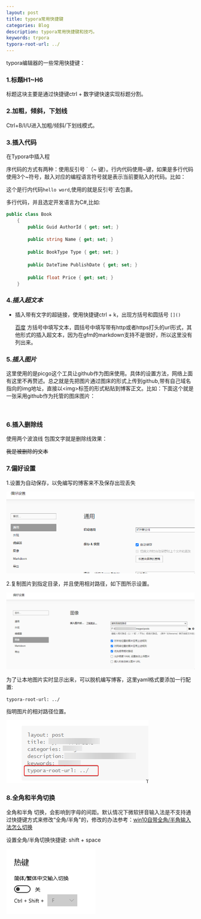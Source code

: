 ```yaml
---
layout: post
title: typora常用快捷键
categories: Blog
description: typora常用快捷键和技巧。
keywords: trpora
typora-root-url: ../
---
```


typora编辑器的一些常用快捷键：

### 1.**标题H1~H6**

   标题这块主要是通过快捷键ctrl + 数字键快速实现标题分割。

### 2.**加粗，倾斜，下划线**

   Ctrl+B/I/U进入加粗/倾斜/下划线模式。

### 3.**插入代码**

   在Typora中插入程

   

   序代码的方式有两种：使用反引号 `（~ 键）。行内代码使用~键，如果是多行代码使用3个~符号，敲入对应的编程语言符号就是表示当前要贴入的代码。比如：

   这个是行内代码`hello word`,使用的就是反引号`去包裹。

   多行代码，并且选定开发语言为C#,比如:

   ```c#
   public class Book 
       {
           public Guid AuthorId { get; set; }
   
           public string Name { get; set; }
   
           public BookType Type { get; set; }
   
           public DateTime PublishDate { get; set; }
   
           public float Price { get; set; }
       }
   ```


### 4.***插入超文本***

   - 插入带有文字的超链接，使用快捷键ctrl + k，出现方括号和圆括号 `[]()`

       [百度](https://www.baidu.com) 方括号中填写文本，圆括号中填写带有http或者https打头的url形式，其他形式的插入超文本，因为在gfm的markdown支持不是很好，所以这里没有列出来。

### 5.***插入图片***

   这里使用的是picgo这个工具让github作为图床使用。具体的设置方法，网络上面有这里不再赘述。总之就是先把图片通过图床的形式上传到github,带有自己域名指向的img地址，直接以\<img>标签的形式粘贴到博客正文。比如：下面这个就是一张采用github作为托管的图床图片：

   <br/>

### 6.插入删除线



使用两个波浪线 包围文字就是删除线效果：

~~我是被删除的文本~~

   

###    7.偏好设置

1.设置为自动保存，以免编写的博客来不及保存出现丢失

![auto_save_23423.png](/images/posts/auto_save_23423.png)

   

   2.复制图片到指定目录，并且使用相对路径，如下图所示设置。

![image_settings_2352.png](/images/posts/image_settings_2352.png)

为了让本地图片实时显示出来，可以脱机编写博客，这里yaml格式要添加一行配置:

`typora-root-url: ../`

指明图片的相对路径位置。



![relative_path_837.png](/images/posts/relative_path_837.png)



### 8.全角和半角切换

全角和半角 切换，会影响到字母的间距。默认情况下微软拼音输入法是不支持通过快捷键方式来修改“全角/半角"的，修改的办法参考：[win10自带全角/半角输入法怎么切换](https://zhidao.baidu.com/question/1691662342164738068)

设置全角/半角切换快捷键: shift + space 

![shortcut_23424.png](/images/posts/shortcut_23424.png)



